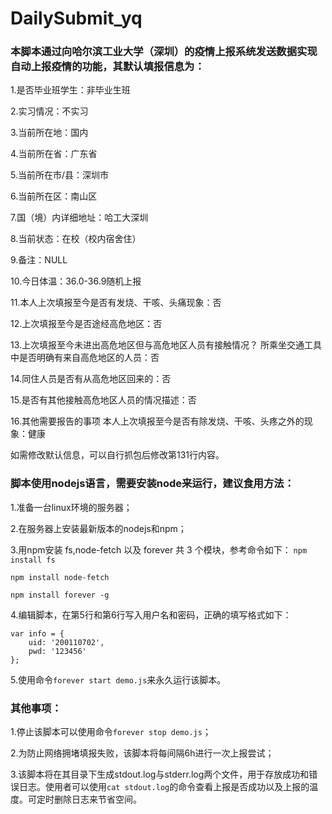 # DailySubmit_yq

### 本脚本通过向哈尔滨工业大学（深圳）的疫情上报系统发送数据实现自动上报疫情的功能，其默认填报信息为：

1.是否毕业班学生：非毕业生班

2.实习情况：不实习

3.当前所在地：国内

4.当前所在省：广东省

5.当前所在市/县：深圳市

6.当前所在区：南山区

7.国（境）内详细地址：哈工大深圳

8.当前状态：在校（校内宿舍住）

9.备注：NULL

10.今日体温：36.0-36.9随机上报

11.本人上次填报至今是否有发烧、干咳、头痛现象：否

12.上次填报至今是否途经高危地区：否

13.上次填报至今未进出高危地区但与高危地区人员有接触情况？ 所乘坐交通工具中是否明确有来自高危地区的人员：否

14.同住人员是否有从高危地区回来的：否

15.是否有其他接触高危地区人员的情况描述：否

16.其他需要报告的事项 本人上次填报至今是否有除发烧、干咳、头疼之外的现象：健康

如需修改默认信息，可以自行抓包后修改第131行内容。

### 脚本使用nodejs语言，需要安装node来运行，建议食用方法：

1.准备一台linux环境的服务器；

2.在服务器上安装最新版本的nodejs和npm；

3.用npm安装 fs,node-fetch 以及 forever 共 3 个模块，参考命令如下：
  `npm install fs`
  
  `npm install node-fetch`
  
  `npm install forever -g`
  
4.编辑脚本，在第5行和第6行写入用户名和密码，正确的填写格式如下：
  ```
  var info = {
	  uid: '200110702',
	  pwd: '123456'
  };
  ```
  
5.使用命令`forever start demo.js`来永久运行该脚本。


### 其他事项：

1.停止该脚本可以使用命令`forever stop demo.js`；

2.为防止网络拥堵填报失败，该脚本将每间隔6h进行一次上报尝试；

3.该脚本将在其目录下生成stdout.log与stderr.log两个文件，用于存放成功和错误日志。使用者可以使用`cat stdout.log`的命令查看上报是否成功以及上报的温度。可定时删除日志来节省空间。
